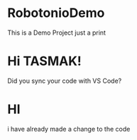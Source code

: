 # RobotonioDemo

This is a Demo Project just a print

# Hi TASMAK!

Did you sync your code with VS Code?

# HI 

i have already made a change to the code
